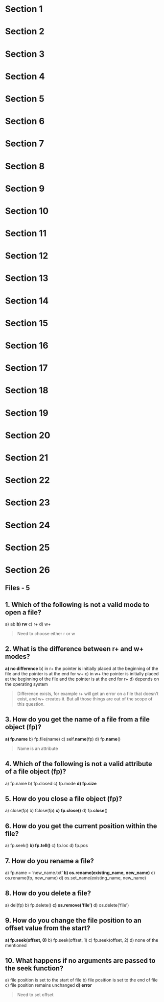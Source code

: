 # Section 1

# Section 2

# Section 3

# Section 4

# Section 5

# Section 6

# Section 7

# Section 8

# Section 9

# Section 10

# Section 11

# Section 12

# Section 13

# Section 14

# Section 15

# Section 16

# Section 17

# Section 18

# Section 19

# Section 20

# Section 21

# Section 22

# Section 23

# Section 24

# Section 25

# Section 26

## Files - 5

## 1. Which of the following is not a valid mode to open a file?
a) ab
**b) rw**
c) r+
d) w+

> Need to choose either r or w

## 2. What is the difference between r+ and w+ modes?
**a) no difference**
b) in r+ the pointer is initially placed at the beginning of the file and the pointer is at the end for w+
c) in w+ the pointer is initially placed at the beginning of the file and the pointer is at the end for r+
d) depends on the operating system

> Difference exists, for example r+ will get an error on a file that doesn't exist, and w+ creates it. But all those things are out of the scope of this question.

## 3. How do you get the name of a file from a file object (fp)?
**a) fp.name**
b) fp.file(name)
c) self.__name__(fp)
d) fp.__name__()

> Name is an attribute

## 4. Which of the following is not a valid attribute of a file object (fp)?
a) fp.name
b) fp.closed
c) fp.mode
**d) fp.size**

## 5. How do you close a file object (fp)?
a) close(fp)
b) fclose(fp)
**c) fp.close()**
d) fp.__close__()

## 6. How do you get the current position within the file?
a) fp.seek()
**b) fp.tell()**
c) fp.loc
d) fp.pos

## 7. How do you rename a file?
a) fp.name = ‘new_name.txt’
**b) os.rename(existing_name, new_name)**
c) os.rename(fp, new_name)
d) os.set_name(existing_name, new_name)

## 8. How do you delete a file?
a) del(fp)
b) fp.delete()
**c) os.remove(‘file’)**
d) os.delete(‘file’)

## 9. How do you change the file position to an offset value from the start?
**a) fp.seek(offset, 0)**
b) fp.seek(offset, 1)
c) fp.seek(offset, 2)
d) none of the mentioned

## 10. What happens if no arguments are passed to the seek function?
a) file position is set to the start of file
b) file position is set to the end of file
c) file position remains unchanged
**d) error**

> Need to set offset
